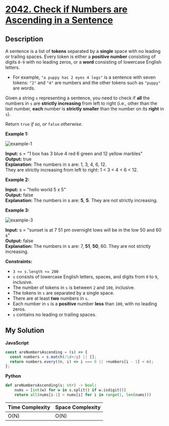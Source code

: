 # [2042. Check if Numbers are Ascending in a Sentence](https://leetcode.com/problems/check-if-numbers-are-ascending-in-a-sentence)

## Description

A sentence is a list of **tokens** separated by a **single** space with no leading or trailing spaces. Every token is either a **positive number** consisting of digits `0-9` with no leading zeros, or a **word** consisting of lowercase English letters.

- For example, `"a puppy has 2 eyes 4 legs"` is a sentence with seven tokens: `"2"` and `"4"` are numbers and the other tokens such as `"puppy"` are words.

Given a string `s` representing a sentence, you need to check if **all** the numbers in `s` are **strictly increasing** from left to right (i.e., other than the last number, **each** number is **strictly smaller** than the number on its **right** in `s`).

Return `true` _if so, or_ `false` _otherwise_.

**Example 1:**

![example-1](https://assets.leetcode.com/uploads/2021/09/30/example1.png)

**Input:** s = "1 box has 3 blue 4 red 6 green and 12 yellow marbles"  
**Output:** true  
**Explanation:** The numbers in s are: 1, 3, 4, 6, 12.  
They are strictly increasing from left to right: 1 < 3 < 4 < 6 < 12.

**Example 2:**

**Input:** s = "hello world 5 x 5"  
**Output:** false  
**Explanation:** The numbers in s are: **5**, **5**. They are not strictly increasing.

**Example 3:**

![example-3](https://assets.leetcode.com/uploads/2021/09/30/example3.png)

**Input:** s = "sunset is at 7 51 pm overnight lows will be in the low 50 and 60 s"  
**Output:** false  
**Explanation:** The numbers in s are: 7, **51**, **50**, 60. They are not strictly increasing.

**Constraints:**

- `3 <= s.length <= 200`
- `s` consists of lowercase English letters, spaces, and digits from `0` to `9`, inclusive.
- The number of tokens in `s` is between `2` and `100`, inclusive.
- The tokens in `s` are separated by a single space.
- There are at least **two** numbers in `s`.
- Each number in `s` is a **positive** number **less** than `100`, with no leading zeros.
- `s` contains no leading or trailing spaces.

## My Solution

**JavaScript**

```js
const areNumbersAscending = (s) => {
  const numbers = s.match(/\d+/g) || [];
  return numbers.every((n, i) => i === 0 || +numbers[i - 1] < n);
};
```

**Python**

```py
def areNumbersAscending(s: str) -> bool:
    nums = [int(w) for w in s.split() if w.isdigit()]
    return all(nums[i-1] < nums[i] for i in range(1, len(nums)))
```

| Time Complexity | Space Complexity |
| --------------- | ---------------- |
| O(N)            | O(N)             |
